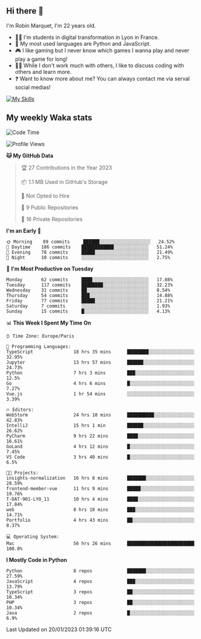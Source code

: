 ## Hi there 👋

I'm Robin Marquet, I'm 22 years old.

- 👨‍💻 I'm students in digital transformation in Lyon in France.
- 🌱 My most used languages are Python and JavaScript.
- 🎮 I like gaming but I never know which games I wanna play and never play a game for long!
- 👯‍♀️ While I don't work much with others, I like to discuss coding with others and learn more.
- ❓ Want to know more about me? You can always contact me via serval social medias!

[![My Skills](https://skillicons.dev/icons?i=js,html,css,docker,express,figma,firebase,graphql,mongodb,mysql,nodejs,py,react,ts,vue)](https://skillicons.dev)

## My weekly Waka stats

<!--START_SECTION:waka-->
![Code Time](http://img.shields.io/badge/Code%20Time-3%2C273%20hrs%2041%20mins-blue)

![Profile Views](http://img.shields.io/badge/Profile%20Views-2-blue)

**🐱 My GitHub Data** 

> 🏆 27 Contributions in the Year 2023
 > 
> 📦 1.1 MB Used in GitHub's Storage 
 > 
> 🚫 Not Opted to Hire
 > 
> 📜 9 Public Repositories 
 > 
> 🔑 16 Private Repositories  
 > 
**I'm an Early 🐤** 

```text
🌞 Morning    89 commits     ██████░░░░░░░░░░░░░░░░░░░   24.52% 
🌆 Daytime    186 commits    ████████████░░░░░░░░░░░░░   51.24% 
🌃 Evening    78 commits     █████░░░░░░░░░░░░░░░░░░░░   21.49% 
🌙 Night      10 commits     ░░░░░░░░░░░░░░░░░░░░░░░░░   2.75%

```
📅 **I'm Most Productive on Tuesday** 

```text
Monday       62 commits     ████░░░░░░░░░░░░░░░░░░░░░   17.08% 
Tuesday      117 commits    ████████░░░░░░░░░░░░░░░░░   32.23% 
Wednesday    31 commits     ██░░░░░░░░░░░░░░░░░░░░░░░   8.54% 
Thursday     54 commits     ███░░░░░░░░░░░░░░░░░░░░░░   14.88% 
Friday       77 commits     █████░░░░░░░░░░░░░░░░░░░░   21.21% 
Saturday     7 commits      ░░░░░░░░░░░░░░░░░░░░░░░░░   1.93% 
Sunday       15 commits     █░░░░░░░░░░░░░░░░░░░░░░░░   4.13%

```


📊 **This Week I Spent My Time On** 

```text
⌚︎ Time Zone: Europe/Paris

💬 Programming Languages: 
TypeScript               18 hrs 35 mins      ████████░░░░░░░░░░░░░░░░░   32.95% 
Jupyter                  13 hrs 57 mins      ██████░░░░░░░░░░░░░░░░░░░   24.73% 
Python                   7 hrs 3 mins        ███░░░░░░░░░░░░░░░░░░░░░░   12.5% 
Go                       4 hrs 6 mins        █░░░░░░░░░░░░░░░░░░░░░░░░   7.27% 
Vue.js                   1 hr 54 mins        ░░░░░░░░░░░░░░░░░░░░░░░░░   3.39%

🔥 Editors: 
WebStorm                 24 hrs 10 mins      ██████████░░░░░░░░░░░░░░░   42.83% 
IntelliJ                 15 hrs 1 min        ██████░░░░░░░░░░░░░░░░░░░   26.62% 
PyCharm                  9 hrs 22 mins       ████░░░░░░░░░░░░░░░░░░░░░   16.61% 
GoLand                   4 hrs 12 mins       █░░░░░░░░░░░░░░░░░░░░░░░░   7.45% 
VS Code                  3 hrs 40 mins       █░░░░░░░░░░░░░░░░░░░░░░░░   6.5%

🐱‍💻 Projects: 
insights-normalization   16 hrs 8 mins       ███████░░░░░░░░░░░░░░░░░░   28.59% 
frontend-member-vue      11 hrs 9 mins       █████░░░░░░░░░░░░░░░░░░░░   19.76% 
T-DAT-901-LYO_11         10 hrs 4 mins       ████░░░░░░░░░░░░░░░░░░░░░   17.84% 
web                      8 hrs 18 mins       ███░░░░░░░░░░░░░░░░░░░░░░   14.71% 
Portfolio                4 hrs 43 mins       ██░░░░░░░░░░░░░░░░░░░░░░░   8.37%

💻 Operating System: 
Mac                      56 hrs 26 mins      █████████████████████████   100.0%

```

**I Mostly Code in Python** 

```text
Python                   8 repos             ███████░░░░░░░░░░░░░░░░░░   27.59% 
JavaScript               4 repos             ███░░░░░░░░░░░░░░░░░░░░░░   13.79% 
TypeScript               3 repos             ██░░░░░░░░░░░░░░░░░░░░░░░   10.34% 
PHP                      3 repos             ██░░░░░░░░░░░░░░░░░░░░░░░   10.34% 
Java                     2 repos             █░░░░░░░░░░░░░░░░░░░░░░░░   6.9%

```



 Last Updated on 20/01/2023 01:39:16 UTC
<!--END_SECTION:waka-->

